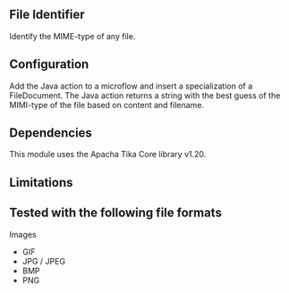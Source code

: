 ## File Identifier
Identify the MIME-type of any file.

## Configuration
Add the Java action to a microflow and insert a specialization of a FileDocument. The Java action returns a string with the best guess of the MIMI-type of the file based on content and filename. 

## Dependencies
This module uses the Apacha Tika Core library v1.20.

## Limitations

## Tested with the following file formats
  Images
  - GIF
  - JPG / JPEG
  - BMP
  - PNG
